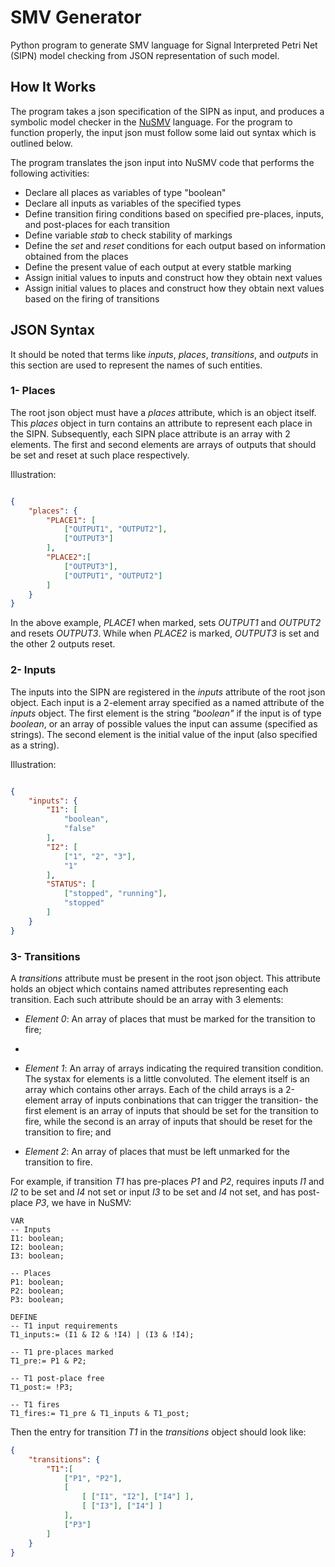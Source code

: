 # SMV Generator
Python program to generate SMV language for Signal Interpreted Petri Net (SIPN) model checking from JSON representation of such model. 

## How It Works
The program takes a json specification of the SIPN as input, and produces a symbolic model checker in the [NuSMV](http://nusmv.fbk.eu/) language. 
For the program to function properly, the input json must follow some laid out syntax which is outlined below.  

The program translates the json input into NuSMV code that performs the following activities:
- Declare all places as variables of type "boolean"
- Declare all inputs as variables of the specified types
- Define transition firing conditions based on specified pre-places, inputs, and post-places for each transition
- Define variable *stab* to check stability of markings
- Define the *set* and *reset* conditions for each output based on information obtained from the places
- Define the present value of each output at every statble marking
- Assign initial values to inputs and construct how they obtain next values
- Assign initial values to places and construct how they obtain next values based on the firing of transitions

## JSON Syntax
It should be noted that terms like *inputs*, *places*, *transitions*, and *outputs* in this section are used to represent the names of such entities. 


### 1- Places
The root json object must have a *places* attribute, which is an object itself. 
This *places* object in turn contains an attribute to represent each place in the SIPN. 
Subsequently, each SIPN place attribute is an array with 2 elements. 
The first and second elements are arrays of outputs that should be set and reset at such place respectively.  

Illustration:

```json

{
    "places": {
        "PLACE1": [
            ["OUTPUT1", "OUTPUT2"],
            ["OUTPUT3"]
        ],
        "PLACE2":[
            ["OUTPUT3"],
            ["OUTPUT1", "OUTPUT2"]
        ]
    }
}
```

In the above example, *PLACE1* when marked, sets *OUTPUT1* and *OUTPUT2* and resets *OUTPUT3*. 
While when *PLACE2* is marked, *OUTPUT3* is set and the other 2 outputs reset.  


### 2- Inputs
The inputs into the SIPN are registered in the *inputs* attribute of the root json object. 
Each input is a 2-element array specified as a named attribute of the *inputs* object. 
The first element is the string *"boolean"* if the input is of type *boolean*, 
or an array of possible values the input can assume (specified as strings). 
The second element is the initial value of the input (also specified as a string).  

Illustration:
```json

{
    "inputs": {
        "I1": [
            "boolean",
            "false"
        ],
        "I2": [
            ["1", "2", "3"],
            "1"
        ],
        "STATUS": [
            ["stopped", "running"],
            "stopped"
        ]
    }
}

```

### 3- Transitions
A *transitions* attribute must be present in the root json object. This attribute holds an object which contains named attributes representing each transition. 
Each such attribute should be an array with 3 elements: 

- *Element 0*: An array of places that must be marked for the transition to fire;
- 
- *Element 1*: An array of arrays indicating the required transition condition. The systax for elements is a little convoluted. 
The element itself is an array which contains other arrays. Each of the child arrays is a 2-element array of inputs conbinations that can trigger the transition- the first element is an array of inputs that should be set for the transition to fire, while the second is an array of inputs that should be reset for the transition to fire; and 

- *Element 2*: An array of places that must be left unmarked for the transition to fire.  

For example, if transition *T1* has pre-places *P1* and *P2*, requires inputs *I1* and *I2* to be set and *I4* not set or input *I3* to be set and *I4* not set, and has post-place *P3*, we have in NuSMV:
```smv
VAR
-- Inputs
I1: boolean;
I2: boolean;
I3: boolean;

-- Places
P1: boolean;
P2: boolean;
P3: boolean;

DEFINE
-- T1 input requirements
T1_inputs:= (I1 & I2 & !I4) | (I3 & !I4);

-- T1 pre-places marked
T1_pre:= P1 & P2;

-- T1 post-place free
T1_post:= !P3;

-- T1 fires
T1_fires:= T1_pre & T1_inputs & T1_post;

```  

Then the entry for transition *T1* in the *transitions* object should look like:
```json
{
    "transitions": {
        "T1":[
            ["P1", "P2"],
            [
                [ ["I1", "I2"], ["I4"] ],
                [ ["I3"], ["I4"] ]
            ],
            ["P3"]
        ]
    }
}
```
